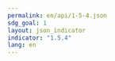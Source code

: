 ```yaml
---
permalink: en/api/1-5-4.json
sdg_goal: 1
layout: json_indicator
indicator: "1.5.4"
lang: en
---
```

